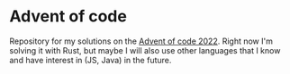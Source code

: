 # Advent of code
Repository for my solutions on the [Advent of code 2022](https://adventofcode.com/2022). Right now I'm solving it with Rust, but maybe I will also use other languages that I know and have interest in (JS, Java) in the future. 
